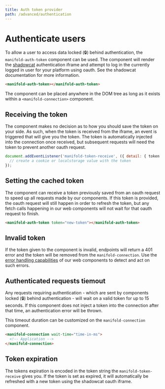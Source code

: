 ```yaml
---
title: Auth token provider
path: /advanced/authentication
---
```


# Authenticate users

To allow a user to access data locked (🔒) behind authentication, the `manifold-auth-token`
component can be used. The component will render the
[shadowcat](https://github.com/manifoldco/shadowcat) authentication iframe and attempt to log in the
currently logged in user for your platform using oauth. See the shadowcat documentation for more
information.

```html
<manifold-auth-token></manifold-auth-token>
```

The component can be placed anywhere in the DOM tree as long as it exists within a
`<manifold-connection>` component.

## Receiving the token

The component makes no decision as to how you should save the token on your side. As such, when the
token is received from the iframe, an event is triggered that will give you the token. The token is
automatically injected into the connection once received, but subsequent requests will need the
token to prevent another oauth request.

```js
document.addEventListener('manifold-token-receive', ({ detail: { token } }) => {
  // create a cookie or localstorage value with the token
});
```

## Setting the cached token

The component can receive a token previously saved from an oauth request to speed up all requests
made by our components. If this token is provided, the oauth request will still happen in order to
refresh the token, but any fetch calls happening in our web components will not wait for that oauth
request to finish.

```html
<manifold-auth-token token="new-token"></manifold-auth-token>
```

## Invalid token

If the token given to the component is invalid, endpoints will return a 401 error and the token will
be removed from the `manifold-connection`. Use the [error handling capabilities](/advanced/errors)
of our web components to detect and act on such errors.

## Authenticated requests tiemout

Any requests requiring authentication - which are sent by components locked (🔒) behind
authentication - will wait on a valid token for up to 15 seconds. If this component does not inject
a token into the connection after that time, an authentication error will be thrown.

This timeout duration can be customized on the `manifold-connection` component.

```html
<manifold-connection wait-time="time-in-ms">
  <!-- Application -->
</manifold-connection>
```

## Token expiration

The tokens expiration is encoded in the token string the `manifold-token-receive` gives you. If the
token is set as expired, it will automatically be refreshed with a new token using the shadowcat
oauth iframe.

